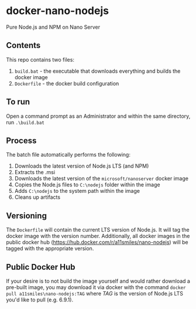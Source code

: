 # docker-nano-nodejs
Pure Node.js and NPM on Nano Server

## Contents
This repo contains two files:

1. `build.bat` - the executable that downloads everything and builds the docker image
2. `Dockerfile` - the docker build configuration 

## To run
Open a command prompt as an Administrator and within the same directory, run `.\build.bat`

## Process
The batch file automatically performs the following:

1. Downloads the latest version of Node.js LTS (and NPM)
2. Extracts the .msi
3. Downloads the latest version of the `microsoft/nanoserver` docker image
4. Copies the Node.js files to `C:\nodejs` folder within the image
5. Adds `C:\nodejs` to the system path within the image
6. Cleans up artifacts

## Versioning
The `Dockerfile` will contain the current LTS version of Node.js. It will tag the docker image with the version number.  Additionally, all docker images in the public docker hub (https://hub.docker.com/r/a11smiles/nano-nodejs) will be tagged with the appropriate version.

## Public Docker Hub
If your desire is to not build the image yourself and would rather download a pre-built image, you may download it via docker with the command `docker pull a11smiles\nano-nodejs:TAG` where _TAG_ is the version of Node.js LTS you'd like to pull (e.g. 6.9.1).  

